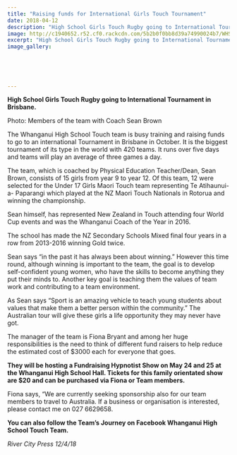 ```yaml
---
title: "Raising funds for International Girls Touch Tournament"
date: 2018-04-12
description: "High School Girls Touch Rugby going to International Tournament in Brisbane..."
image: http://c1940652.r52.cf0.rackcdn.com/5b2b0f0bb8d39a74990024b7/WHS-touch-to-Brisbance250-fundrais-team-RCP-12-april.gif
excerpt: "High School Girls Touch Rugby going to International Tournament in Brisbane."
image_gallery:
    
    
    
    
    
---
```


<p><strong>High School Girls Touch Rugby going to International Tournament in Brisbane.</strong></p>
<p>Photo:&nbsp;<span>Members of the team with Coach Sean Brown</span></p>
<p>The Whanganui High School Touch team is busy training and raising funds to go to an international Tournament in Brisbane in October. It is the biggest tournament of its type in the world with 420 teams. It runs over five days and teams will play an average of three games a day.</p>
<p>The team, which is coached by Physical Education Teacher/Dean, Sean Brown, consists of 15 girls from year 9 to year 12. Of t<span class="text_exposed_show">his team, 12 were selected for the Under 17 Girls Maori Touch team representing Te Atihaunui-a- Paparangi which played at the NZ Maori Touch Nationals in Rotorua and winning the championship.<br /></span></p>
<p><span class="text_exposed_show">Sean himself, has represented New Zealand in Touch attending four World Cup events and was the Whanganui Coach of the Year in 2016.<br /></span></p>
<p><span class="text_exposed_show">The school has made the NZ Secondary Schools Mixed final four years in a row from 2013-2016 winning Gold twice.<br /></span></p>
<p><span class="text_exposed_show">Sean says &ldquo;in the past it has always been about winning.&rdquo; However this time round, although winning is important to the team, the goal is to develop self-confident young women, who have the skills to become anything they put their minds to. Another key goal is teaching them the values of team work and contributing to a team environment.<br /></span></p>
<p><span class="text_exposed_show">As Sean says &ldquo;Sport is an amazing vehicle to teach young students about values that make them a better person within the community.&rdquo; The Australian tour will give these girls a life opportunity they may never have got.<br /></span></p>
<p><span class="text_exposed_show">The manager of the team is Fiona Bryant and among her huge responsibilities is the need to think of different fund raisers to help reduce the estimated cost of $3000 each for everyone that goes.<br /></span></p>
<p><span class="text_exposed_show"><strong>They will be hosting a Fundraising Hypnotist Show on May 24 and 25 at the Whanganui High School Hall. Tickets for this family orientated show are $20 and can be purchased via Fiona or Team members.</strong><br /></span></p>
<p><span class="text_exposed_show">Fiona says, &ldquo;We are currently seeking sponsorship also for our team members to travel to Australia. If a business or organisation is interested, please contact me on 027 6629658.<br /></span></p>
<p><strong><span class="text_exposed_show">You can also follow the Team&rsquo;s Journey on Facebook Whanganui High School Touch Team.</span></strong></p>
<div class="text_exposed_show">
<p><em>River City Press 12/4/18</em></p>
</div>


